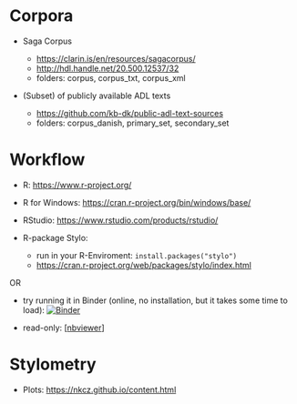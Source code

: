 # Corpora

* Saga Corpus 
    - <https://clarin.is/en/resources/sagacorpus/>
    - <http://hdl.handle.net/20.500.12537/32>
    - folders: corpus, corpus_txt, corpus_xml

* (Subset) of publicly available ADL texts
    - <https://github.com/kb-dk/public-adl-text-sources>
    - folders: corpus_danish, primary_set, secondary_set
# Workflow

* R: <https://www.r-project.org/>

* R for Windows: <https://cran.r-project.org/bin/windows/base/>

* RStudio: <https://www.rstudio.com/products/rstudio/>

* R-package Stylo:
    -   run in your R-Enviroment: `install.packages("stylo")`
    -   <https://cran.r-project.org/web/packages/stylo/index.html>

OR

* try running it in Binder (online, no installation, but it takes some time to load):
[![Binder](https://mybinder.org/badge_logo.svg)](https://mybinder.org/v2/gh/NKCZ/atds2022stylo/main?labpath=Workflow_Jupyter.ipynb) 

* read-only: [[nbviewer](https://nbviewer.org/github/NKCZ/atds2022stylo/blob/main/Workflow_Jupyter.ipynb)]

# Stylometry

* Plots: <https://nkcz.github.io/content.html>
